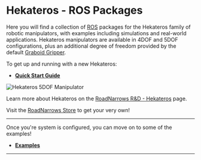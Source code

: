 Hekateros - **ROS** Packages
=============

Here you will find a collection of [ROS](http://ros.org) packages for the Hekateros family of robotic manipulators, with examples including simulations and real-world applications. Hekateros manipulators are available in 4DOF and 5DOF configurations, plus an additional degree of freedom provided by the default [Graboid Gripper](http://www.roadnarrows-store.com/roadnarrows-graboid-series-d.html). 

To get up and running with a new Hekateros:
 * [**Quick Start Guide**](https://github.com/roadnarrows-robotics/hekateros/wiki/ROS-Hekateros-Quick-Start-Guide)

![Hekateros 5DOF Manipulator](http://www.roadnarrows.com/r-and-d/Hekateros/img/Hek_Reflect.png)

Learn more about Hekateros on the [RoadNarrows R&D - Hekateros](http://roadnarrows.com/r-and-d/Hekateros/) page.

Visit the [RoadNarrows Store](http://www.roadnarrows-store.com/hekateros-arm.html) to get your very own!

***


Once you're system is configured, you can move on to some of the examples!
 * [**Examples**](https://github.com/roadnarrows-robotics/hekateros/wiki/ROS-Hekateros-Examples)

***
